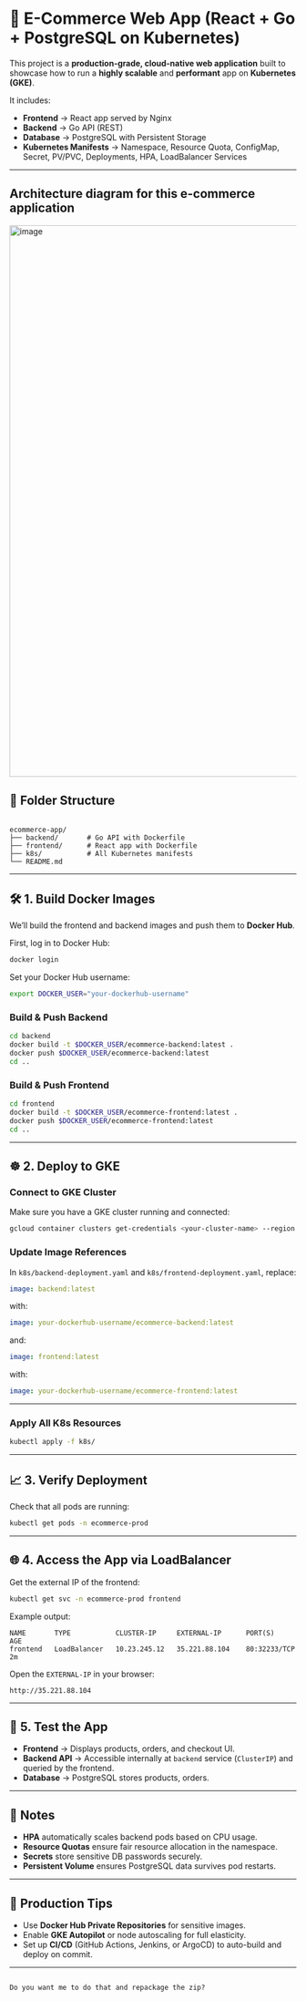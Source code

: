 # 🛒 E-Commerce Web App (React + Go + PostgreSQL on Kubernetes)

This project is a **production-grade, cloud-native web application** built to showcase how to run a **highly scalable** and **performant** app on **Kubernetes (GKE)**.

It includes:
- **Frontend** → React app served by Nginx  
- **Backend** → Go API (REST)  
- **Database** → PostgreSQL with Persistent Storage  
- **Kubernetes Manifests** → Namespace, Resource Quota, ConfigMap, Secret, PV/PVC, Deployments, HPA, LoadBalancer Services

---

## Architecture diagram for this e-commerce application

<img width="2503" height="968" alt="image" src="https://github.com/user-attachments/assets/4e5d6968-921e-4f94-b855-01a991f7d837" />


## 📂 Folder Structure

```

ecommerce-app/
├── backend/       # Go API with Dockerfile
├── frontend/      # React app with Dockerfile
├── k8s/           # All Kubernetes manifests
└── README.md

````

---

## 🛠 1. Build Docker Images

We’ll build the frontend and backend images and push them to **Docker Hub**.

First, log in to Docker Hub:

```bash
docker login
````

Set your Docker Hub username:

```bash
export DOCKER_USER="your-dockerhub-username"
```

### Build & Push Backend

```bash
cd backend
docker build -t $DOCKER_USER/ecommerce-backend:latest .
docker push $DOCKER_USER/ecommerce-backend:latest
cd ..
```

### Build & Push Frontend

```bash
cd frontend
docker build -t $DOCKER_USER/ecommerce-frontend:latest .
docker push $DOCKER_USER/ecommerce-frontend:latest
cd ..
```

---

## ☸ 2. Deploy to GKE

### Connect to GKE Cluster

Make sure you have a GKE cluster running and connected:

```bash
gcloud container clusters get-credentials <your-cluster-name> --region <your-region>
```

### Update Image References

In `k8s/backend-deployment.yaml` and `k8s/frontend-deployment.yaml`, replace:

```yaml
image: backend:latest
```

with:

```yaml
image: your-dockerhub-username/ecommerce-backend:latest
```

and:

```yaml
image: frontend:latest
```

with:

```yaml
image: your-dockerhub-username/ecommerce-frontend:latest
```

---

### Apply All K8s Resources

```bash
kubectl apply -f k8s/
```

---

## 📈 3. Verify Deployment

Check that all pods are running:

```bash
kubectl get pods -n ecommerce-prod
```

---

## 🌐 4. Access the App via LoadBalancer

Get the external IP of the frontend:

```bash
kubectl get svc -n ecommerce-prod frontend
```

Example output:

```
NAME       TYPE           CLUSTER-IP     EXTERNAL-IP      PORT(S)        AGE
frontend   LoadBalancer   10.23.245.12   35.221.88.104    80:32233/TCP   2m
```

Open the `EXTERNAL-IP` in your browser:

```
http://35.221.88.104
```

---

## 🧪 5. Test the App

* **Frontend** → Displays products, orders, and checkout UI.
* **Backend API** → Accessible internally at `backend` service (`ClusterIP`) and queried by the frontend.
* **Database** → PostgreSQL stores products, orders.

---

## 📌 Notes

* **HPA** automatically scales backend pods based on CPU usage.
* **Resource Quotas** ensure fair resource allocation in the namespace.
* **Secrets** store sensitive DB passwords securely.
* **Persistent Volume** ensures PostgreSQL data survives pod restarts.

---

## 🚀 Production Tips

* Use **Docker Hub Private Repositories** for sensitive images.
* Enable **GKE Autopilot** or node autoscaling for full elasticity.
* Set up **CI/CD** (GitHub Actions, Jenkins, or ArgoCD) to auto-build and deploy on commit.

---



```

Do you want me to do that and repackage the zip?
```

